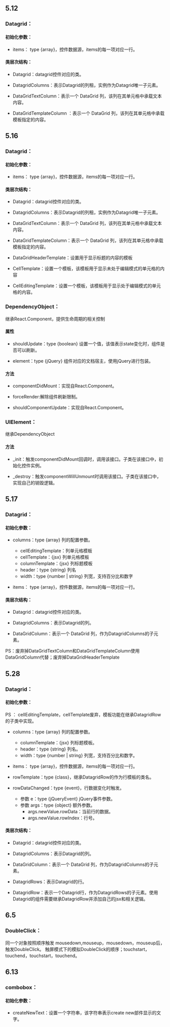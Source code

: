 ## 5.12

### Datagrid：

#### 初始化参数：

* items： type {array}，控件数据源，items的每一项对应一行。

#### 类层次结构：

* Datagrid：datagrid控件对应的类。

* DatagridColumns：表示Datagrid的列租，实例作为Datagrid唯一子元素。

* DataGridTextColumn：表示一个 DataGrid 列，该列在其单元格中承载文本内容。

* DataGridTemplateColumn ：表示一个 DataGrid 列，该列在其单元格中承载模板指定的内容。



## 5.16 

### Datagrid：

#### 初始化参数：

* items： type {array}，控件数据源，items的每一项对应一行。

#### 类层次结构：

* Datagrid：datagrid控件对应的类。

* DatagridColumns：表示Datagrid的列租，实例作为Datagrid唯一子元素。

* DataGridTextColumn：表示一个 DataGrid 列，该列在其单元格中承载文本内容。

* DataGridTemplateColumn：表示一个 DataGrid 列，该列在其单元格中承载模板指定的内容。

* DataGridHeaderTemplate：设置用于显示标题的内容的模板

* CellTemplate：设置一个模板，该模板用于显示未处于编辑模式的单元格的内容

* CellEditingTemplate：设置一个模板，该模板用于显示处于编辑模式的单元格的内容。

### DependencyObject：

继承React.Component，提供生命周期的相关控制

#### 属性

* shouldUpdate：type {boolean} 设置一个值，该值表示state变化时，组件是否可以刷新。

* element：type {jQuery} 组件对应的文档宿主，使用jQuery进行包装。

#### 方法

* componentDidMount：实现自React.Component。

* forceRender:解除组件刷新限制。

* shouldComponentUpdate：实现自React.Component。


### UIElement：

继承DependencyObject

#### 方法

* _init：触发componentDidMount回调时，调用该接口。子类在该接口中，初始化控件实例。

* _destroy：触发componentWillUnmount时调用该接口。子类在该接口中，实现自己的销毁逻辑。



## 5.17


### Datagrid：

#### 初始化参数：

* columns：type {array} 列的配置参数。
    * cellEditingTemplate：列单元格模板
    * cellTemplate：{jsx} 列单元格模板
    * columnTemplate：{jsx} 列标题模板
    * header：type {string} 列名
    * width：type {number | string} 列宽，支持百分比和数字


* items： type {array}，控件数据源，items的每一项对应一行。


#### 类层次结构：

* Datagrid：datagrid控件对应的类。

* DatagridColumns：表示Datagrid的列。

* DataGridColumn：表示一个 DataGrid 列，作为DatagridColumns的子元素。

PS：废弃掉DataGridTextColumn和DataGridTemplateColumn使用DataGridColumn代替；废弃掉DataGridHeaderTemplate


## 5.28


### Datagrid：

#### 初始化参数：

PS ： cellEditingTemplate，cellTemplate废弃，模板功能在继承DatagridRow的子类中实现。

* columns：type {array} 列的配置参数。
    * columnTemplate：{jsx} 列标题模板。
    * header：type {string} 列名。
    * width：type {number | string} 列宽，支持百分比和数字。

* items： type {array}，控件数据源，items的每一项对应一行。

* rowTemplate：type {class}，继承DatagridRow的作为行模板的类名。

* rowDataChanged：type {event}，行数据变化时触发。
    * 参数 e：type {jQueryEvent} jQuery事件参数。
    * 参数 args：type {object} 额外参数。
        * args.newValue.rowData：当前行的数据。
        * args.newValue.rowIndex：行号。

#### 类层次结构：

* Datagrid：datagrid控件对应的类。

* DatagridColumns：表示Datagrid的列。

* DataGridColumn：表示一个 DataGrid 列，作为DatagridColumns的子元素。

* DatagridRows：表示Datagrid的行。

* DatagridRow：表示一个Datagrid行，作为DatagridRows的子元素。使用Datagrid的组件需要继承DatagridRow并添加自己的jsx和相关逻辑。



## 6.5


### DoubleClick：

同一个对象按照顺序触发 mousedown,mouseup，mousedown，mouseup后，触发DoubleClick。
触屏模式下的模拟DoubleClick的顺序；touchstart，touchend，touchstart，touchend。



## 6.13


### combobox：

#### 初始化参数：

* createNewText：设置一个字符串，该字符串表示create new部件显示的文字。
